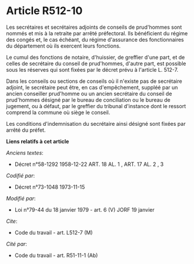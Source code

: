 # Article R512-10

Les secrétaires et secrétaires adjoints de conseils de prud'hommes sont nommés et mis à la retraite par arrêté préfectoral.
Ils bénéficient du régime des congés et, le cas échéant, du régime d'assurance des fonctionnaires du département où ils
exercent leurs fonctions.

Le cumul des fonctions de notaire, d'huissier, de greffier d'une part, et de celles de secrétaire du conseil de prud'hommes,
d'autre part, est possible sous les réserves qui sont fixées par le décret prévu à l'article L. 512-7.

Dans les conseils ou sections de conseils où il n'existe pas de secrétaire adjoint, le secrétaire peut être, en cas
d'empêchement, suppléé par un ancien conseiller prud'homme ou un ancien secrétaire du conseil de prud'hommes désigné par le
bureau de conciliation ou le bureau de jugement, ou à défaut, par le greffier du tribunal d'instance dont le ressort comprend
la commune où siège le conseil.

Les conditions d'indemnisation du secrétaire ainsi désigné sont fixées par arrêté du préfet.

**Liens relatifs à cet article**

_Anciens textes_:

  - Décret n°58-1292 1958-12-22 ART. 18 AL. 1 , ART. 17 AL. 2 , 3

_Codifié par_:

  - Décret n°73-1048 1973-11-15

_Modifié par_:

  - Loi n°79-44 du 18 janvier 1979 - art. 6 (V) JORF 19 janvier

_Cite_:

  - Code du travail - art. L512-7 (M)

_Cité par_:

  - Code du travail - art. R51-11-1 (Ab)

